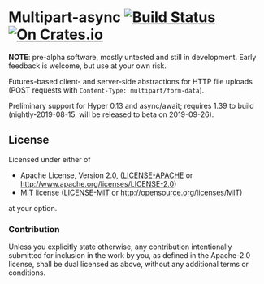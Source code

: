 Multipart-async [![Build Status](https://travis-ci.org/abonander/multipart-async.svg?branch=master)](https://travis-ci.org/abonander/multipart-async) [![On Crates.io](https://img.shields.io/crates/v/multipart-async.svg)](https://crates.io/crates/multipart-async)
=========

**NOTE**: pre-alpha software, mostly untested and still in development. Early feedback is welcome, but use at your own risk.

Futures-based client- and server-side abstractions for HTTP file uploads (POST requests with  `Content-Type: multipart/form-data`).

Preliminary support for Hyper 0.13 and async/await; 
requires 1.39 to build (nightly-2019-08-15, will be released to beta on 2019-09-26).

License
-------

Licensed under either of

 * Apache License, Version 2.0, ([LICENSE-APACHE](LICENSE-APACHE) or http://www.apache.org/licenses/LICENSE-2.0)
 * MIT license ([LICENSE-MIT](LICENSE-MIT) or http://opensource.org/licenses/MIT)

at your option.

### Contribution

Unless you explicitly state otherwise, any contribution intentionally submitted
for inclusion in the work by you, as defined in the Apache-2.0 license, shall be dual licensed as above, without any
additional terms or conditions.
